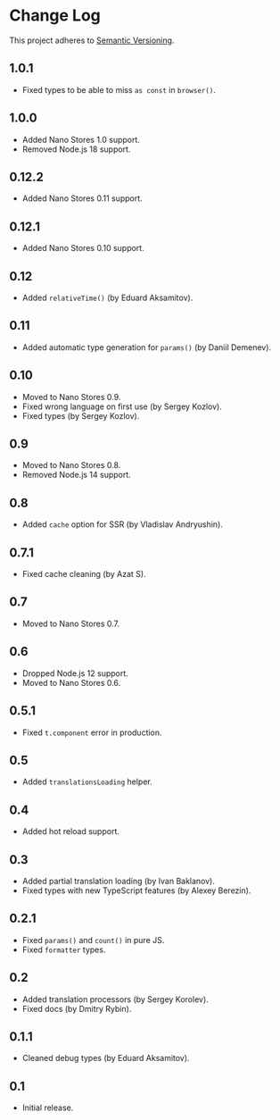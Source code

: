 # Change Log
This project adheres to [Semantic Versioning](http://semver.org/).

## 1.0.1
* Fixed types to be able to miss `as const` in `browser()`.

## 1.0.0
* Added Nano Stores 1.0 support.
* Removed Node.js 18 support.

## 0.12.2
* Added Nano Stores 0.11 support.

## 0.12.1
* Added Nano Stores 0.10 support.

## 0.12
* Added `relativeTime()` (by Eduard Aksamitov).

## 0.11
* Added automatic type generation for `params()` (by Daniil Demenev).

## 0.10
* Moved to Nano Stores 0.9.
* Fixed wrong language on first use (by Sergey Kozlov).
* Fixed types (by Sergey Kozlov).

## 0.9
* Moved to Nano Stores 0.8.
* Removed Node.js 14 support.

## 0.8
* Added `cache` option for SSR (by Vladislav Andryushin).

## 0.7.1
* Fixed cache cleaning (by Azat S).

## 0.7
* Moved to Nano Stores 0.7.

## 0.6
* Dropped Node.js 12 support.
* Moved to Nano Stores 0.6.

## 0.5.1
* Fixed `t.component` error in production.

## 0.5
* Added `translationsLoading` helper.

## 0.4
* Added hot reload support.

## 0.3
* Added partial translation loading (by Ivan Baklanov).
* Fixed types with new TypeScript features (by Alexey Berezin).

## 0.2.1
* Fixed `params()` and `count()` in pure JS.
* Fixed `formatter` types.

## 0.2
* Added translation processors (by Sergey Korolev).
* Fixed docs (by Dmitry Rybin).

## 0.1.1
* Cleaned debug types (by Eduard Aksamitov).

## 0.1
* Initial release.
